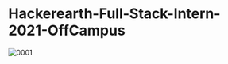 # Hackerearth-Full-Stack-Intern-2021-OffCampus

![0001](https://user-images.githubusercontent.com/61516051/123519351-5999ff80-d6c8-11eb-8998-1512ae5a4dbd.jpg)
